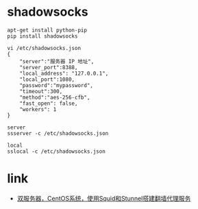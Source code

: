 # shadowsocks
```shell
apt-get install python-pip
pip install shadowsocks

vi /etc/shadowsocks.json
{
    "server":"服务器 IP 地址",
    "server_port":8388,
    "local_address": "127.0.0.1",
    "local_port":1080,
    "password":"mypassword",
    "timeout":300,
    "method":"aes-256-cfb",
    "fast_open": false,
    "workers": 1
}

server
ssserver -c /etc/shadowsocks.json

local
sslocal -c /etc/shadowsocks.json
```

# link
- [双服务器，CentOS系统，使用Squid和Stunnel搭建翻墙代理服务](http://fuweiyi.com/others/2014/05/15/a-Centos-Squid-Stunnel-proxy.html)
